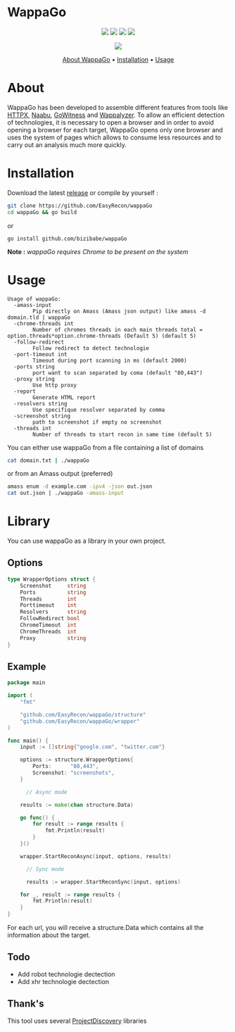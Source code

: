 # WappaGo

<p align="center">  
    <a href="https://opensource.org/licenses/MIT"><img src="https://img.shields.io/badge/license-MIT-_red.svg"></a>  
    <a href="https://github.com/EasyRecon/Hunt3r/issues"><img src="https://img.shields.io/badge/contributions-welcome-brightgreen.svg?style=flat"></a>  
    <a href="https://github.com/EasyRecon/Hunt3r"><img src="https://img.shields.io/badge/release-v0.0.8-informational"></a>
    <a href="https://github.com/easyrecon/wappago/issues" target="_blank"><img src="https://img.shields.io/github/issues/easyrecon/wappago?color=blue" /></a>
</p>

<p align="center">  
    <a href="https://codeclimate.com/github/EasyRecon/wappaGo"><img src="https://codeclimate.com/github/EasyRecon/wappaGo.png"></a>
</p>

<p align="center">
  <a href="#about">About WappaGo</a> •
  <a href="#installation">Installation</a> •
  <a href="#usage">Usage</a>
</p>

# About
WappaGo has been developed to assemble different features from tools like [HTTPX](https://github.com/projectdiscovery/httpx), [Naabu](https://github.com/projectdiscovery/naabu), [GoWitness](https://github.com/sensepost/gowitness) and [Wappalyzer](https://github.com/wappalyzer/wappalyzer).
To allow an efficient detection of technologies, it is necessary to open a browser and in order to avoid opening a browser for each target, WappaGo opens only one browser and uses the system of pages which allows to consume less resources and to carry out an analysis much more quickly.

# Installation

Download the latest [release](https://github.com/EasyRecon/wappaGo/releases)  or compile by yourself :

```bash
git clone https://github.com/EasyRecon/wappaGo
cd wappaGo && go build 
```
or
```
go install github.com/bizibabe/wappaGo
```

**Note :** _wappaGo requires Chrome to be present on the system_

# Usage



```
Usage of wappaGo:
  -amass-input
        Pip directly on Amass (Amass json output) like amass -d domain.tld | wappaGo
  -chrome-threads int
        Number of chromes threads in each main threads total = option.threads*option.chrome-threads (Default 5) (default 5)
  -follow-redirect
        Follow redirect to detect technologie
  -port-timeout int
        Timeout during port scanning in ms (default 2000)
  -ports string
        port want to scan separated by coma (default "80,443")
  -proxy string
        Use http proxy
  -report
        Generate HTML report
  -resolvers string
        Use specifique resolver separated by comma
  -screenshot string
        path to screenshot if empty no screenshot
  -threads int
        Number of threads to start recon in same time (default 5)

```

You can either use wappaGo from a file containing a list of domains
```bash
cat domain.txt | ./wappaGo
```

or from an Amass output  (preferred)

```bash
amass enum -d example.com -ipv4 -json out.json
cat out.json | ./wappaGo -amass-input
```

# Library

You can use wappaGo as a library in your own project.

## Options
      
```go
type WrapperOptions struct {
	Screenshot     string
	Ports          string
	Threads        int
	Porttimeout    int
	Resolvers      string
	FollowRedirect bool
	ChromeTimeout  int
	ChromeThreads  int
	Proxy          string
}
```

## Example

```go
package main

import (
	"fmt"

	"github.com/EasyRecon/wappaGo/structure"
	"github.com/EasyRecon/wappaGo/wrapper"
)

func main() {
	input := []string{"google.com", "twitter.com"}

	options := structure.WrapperOptions{
		Ports:      "80,443",
		Screenshot: "screenshots",
	}

      // Async mode

	results := make(chan structure.Data)

	go func() {
		for result := range results {
			fmt.Println(result)
		}
	}()

	wrapper.StartReconAsync(input, options, results)

      // Sync mode

      results := wrapper.StartReconSync(input, options)

	for _, result := range results {
		fmt.Println(result)
	}
}
```

For each url, you will receive a structure.Data which contains all the information about the target.

## Todo



  - Add robot technologie dectection
  - Add xhr technologie dectection


## Thank's

This tool uses several [ProjectDiscovery](https://github.com/projectdiscovery) libraries
